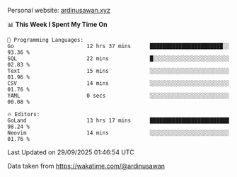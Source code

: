 Personal website: [ardinusawan.xyz](https://ardinusawan.xyz)

<!--START_SECTION:waka-->
📊 **This Week I Spent My Time On** 

```text
💬 Programming Languages: 
Go                       12 hrs 37 mins      ███████████████████████░░   93.36 % 
SQL                      22 mins             █░░░░░░░░░░░░░░░░░░░░░░░░   02.83 % 
Text                     15 mins             ░░░░░░░░░░░░░░░░░░░░░░░░░   01.96 % 
CSV                      14 mins             ░░░░░░░░░░░░░░░░░░░░░░░░░   01.76 % 
YAML                     0 secs              ░░░░░░░░░░░░░░░░░░░░░░░░░   00.08 % 

🔥 Editors: 
GoLand                   13 hrs 17 mins      █████████████████████████   98.24 % 
Neovim                   14 mins             ░░░░░░░░░░░░░░░░░░░░░░░░░   01.76 % 
```


 Last Updated on 29/09/2025 01:46:54 UTC
<!--END_SECTION:waka-->
Data taken from https://wakatime.com/@ardinusawan
